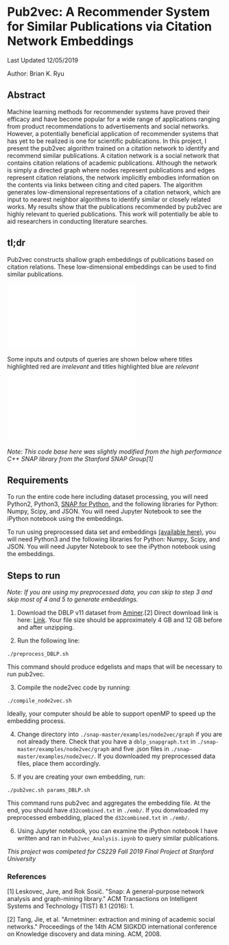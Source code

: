 # Pub2vec: A Recommender System for Similar Publications via Citation Network Embeddings
Last Updated 12/05/2019

Author: Brian K. Ryu

## Abstract
Machine learning methods for recommender systems have proved their efficacy and have become popular for a wide range of applications ranging from product recommendations to advertisements and social networks. However, a potentially beneficial application of recommender systems that has yet to be realized is one for scientific publications. In this project, I present the pub2vec algorithm trained on a citation network to identify and recommend similar publications. A citation network is a social network that contains citation relations of academic publications. Although the network is simply a directed graph where nodes represent publications and edges represent citation relations, the network implicitly embodies information on the contents via links between citing and cited papers. The algorithm generates low-dimensional representations of a citation network, which are input to nearest neighbor algorithms to identify similar or closely related works. My results show that the publications recommended by pub2vec are highly relevant to queried publications. This work will potentially be able to aid researchers in conducting literature searches.

## tl;dr
Pub2vec constructs shallow graph embeddings of publications based on citation relations. These low-dimensional embeddings can be used to find similar publications.

![Overview](./Writeups/images/ColorOverview.pdf)

Some inputs and outputs of queries are shown below where titles highlighted red are *irrelevant* and titles highlighted blue are *relevant*

![Overview](./Writeups/images/Table.pdf)


*Note: This code base here was slightly modified from the high performance C++ SNAP library from the Stanford SNAP Group[1]*

## Requirements
To run the entire code here including dataset processing, you will need Python2, Python3, [SNAP for Python](http://snap.stanford.edu/snappy/index.html), and the following libraries for Python: Numpy, Scipy, and JSON. You will need Jupyter Notebook to see the iPython notebook using the embeddings.

To run using preprocessed data set and embeddings [(available here)](https://drive.google.com/drive/folders/1ZgqwtSXKe8toQkF8Y1QzcdsTCa9dBtJy?usp=sharing), you will need Python3 and the following libraries for Python: Numpy, Scipy, and JSON. You will need Jupyter Notebook to see the iPython notebook using the embeddings.

## Steps to run
*Note: If you are using my preprocessed data, you can skip to step 3 and skip most of 4 and 5 to generate embeddings.*

1. Download the DBLP v11 dataset from [Aminer](https://aminer.org/citation).[2] Direct download link is here: [Link](https://lfs.aminer.cn/misc/dblp.v11.zip). Your file size should be approximately 4 GB and 12 GB before and after unzipping.

2. Run the following line:

```
./preprocess_DBLP.sh
```

This command should produce edgelists and maps that will be necessary to run pub2vec. 

3. Compile the node2vec code by running:

```
./compile_node2vec.sh
```

Ideally, your computer should be able to support openMP to speed up the embedding process.

4. Change directory into `./snap-master/examples/node2vec/graph` if you are not already there. Check that you have a `dblp_snapgraph.txt` in `./snap-master/examples/node2vec/graph` and five .json files in `./snap-master/examples/node2vec/`. If you downloaded my preprocessed data files, place them accordingly.

5. If you are creating your own embedding, run:

```
./pub2vec.sh params_DBLP.sh
```

This command runs pub2vec and aggregates the embedding file. At the end, you should have `d32combined.txt` in `./emb/`. If you donwloaded my preprocessed embedding, placed the `d32combined.txt` in `./emb/`.

6. Using Jupyter notebook, you can examine the iPython notebook I have written and ran in `Pub2vec_Analysis.ipynb` to query similar publications.

*This project was comlpeted for CS229 Fall 2019 Final Project at Stanford University*

### References
[1] Leskovec, Jure, and Rok Sosič. "Snap: A general-purpose network analysis and graph-mining library." ACM Transactions on Intelligent Systems and Technology (TIST) 8.1 (2016): 1.

[2] Tang, Jie, et al. "Arnetminer: extraction and mining of academic social networks." Proceedings of the 14th ACM SIGKDD international conference on Knowledge discovery and data mining. ACM, 2008.